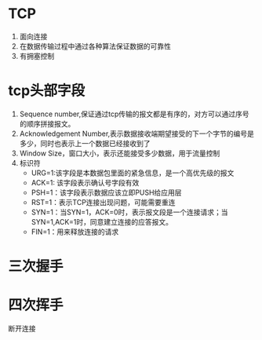 # TCP
1. 面向连接
2. 在数据传输过程中通过各种算法保证数据的可靠性
3. 有拥塞控制

# tcp头部字段
1. Sequence number,保证通过tcp传输的报文都是有序的，对方可以通过序号的顺序拼接报文。
2. Acknowledgement Number,表示数据接收端期望接受的下一个字节的编号是多少，同时也表示上一个数据已经接收到了
3. Window Size，窗口大小，表示还能接受多少数据，用于流量控制
4. 标识符
    - URG=1:该字段是本数据包里面的紧急信息，是一个高优先级的报文
    - ACK=1: 该字段表示确认号字段有效
    - PSH=1：该字段表示数据应该立即PUSH给应用层
    - RST=1：表示TCP连接出现问题，可能需要重连
    - SYN=1：当SYN=1，ACK=0时，表示报文段是一个连接请求；当SYN=1,ACK=1时，同意建立连接的应答报文。
    - FIN=1：用来释放连接的请求

# 三次握手 


# 四次挥手
断开连接

